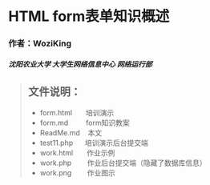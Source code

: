 # HTML form表单知识概述
### 作者：WoziKing
##### 沈阳农业大学 大学生网络信息中心 网络运行部

> ## 文件说明：
> * form.html&nbsp;&nbsp;&nbsp;&nbsp;&nbsp;&nbsp;&nbsp;培训演示
> * form.md&nbsp;&nbsp;&nbsp;&nbsp;&nbsp;&nbsp;&nbsp;&nbsp;&nbsp;form知识教案
> * ReadMe.md&nbsp;&nbsp;&nbsp;&nbsp;本文
> * test11.php&nbsp;&nbsp;&nbsp;&nbsp;&nbsp;&nbsp;培训演示后台提交端
> * work.html&nbsp;&nbsp;&nbsp;&nbsp;&nbsp;&nbsp;&nbsp;作业示例
> * work.php&nbsp;&nbsp;&nbsp;&nbsp;&nbsp;&nbsp;&nbsp;&nbsp;作业后台提交端（隐藏了数据库信息）
> * work.png&nbsp;&nbsp;&nbsp;&nbsp;&nbsp;&nbsp;&nbsp;&nbsp;作业图示
